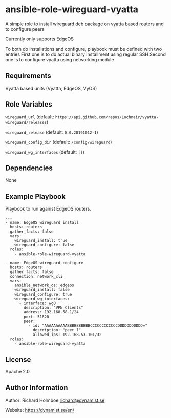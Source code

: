 ansible-role-wireguard-vyatta
=========

A simple role to install wireguard deb package on vyatta based routers
and to configure peers

Currently only supports EdgeOS

To both do installations and configure, playbook must be defined with two entries
First one is to do actual binary installment using regular SSH
Second one is to configure vyatta using networking module

Requirements
------------

Vyatta based units (Vyatta, EdgeOS, VyOS)

Role Variables
--------------

`wireguard_url` (default: `https://api.github.com/repos/Lochnair/vyatta-wireguard/releases`)

`wireguard_release` (default: `0.0.20191012-1`)

`wireguard_config_dir` (default: `/config/wireguard`)

`wireguard_wg_interfaces` (default: `[]`)

Dependencies
------------

None

Example Playbook
----------------

Playbook to run against EdgeOS routers.

```
---
- name: EdgeOS wireguard install
  hosts: routers
  gather_facts: false
  vars:
    wireguard_install: true
    wireguard_configure: false
  roles:
    - ansible-role-wireguard-vyatta

- name: EdgeOS wireguard configure
  hosts: routers
  gather_facts: false
  connection: network_cli
  vars:
    ansible_network_os: edgeos
    wireguard_install: false
    wireguard_configure: true
    wireguard_wg_interfaces:
      - interface: wg0
        description: "VPN Clients"
        address: 192.168.58.1/24
        port: 51820
        peer:
          - id: "AAAAAAAAAABBBBBBBBBBCCCCCCCCCCCCDDDDDDDDDDD="
            description: "peer 1"
            allowed_ips: 192.168.53.101/32
  roles:
    - ansible-role-wireguard-vyatta
```

License
-------

Apache 2.0

Author Information
------------------

Author: Richard Holmboe <richard@dynamist.se>

Website: https://dynamist.se/en/

